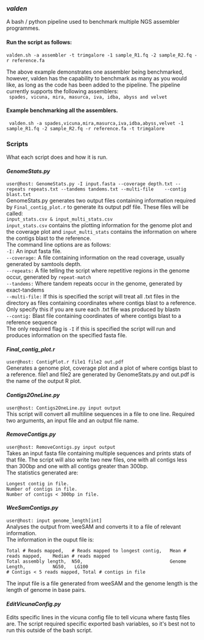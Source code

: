 ### _valden_  
A bash / python pipeline used to benchmark multiple NGS assembler programmes.  
  
#### Run the script as follows:  
``valden.sh -a assembler -t trimgalore -1 sample_R1.fq -2 sample_R2.fq -r reference.fa``  
  
The above example demonstrates one assembler being benchmarked, however, valden has the capability to benchmark as many as you would like, as long as the code has been added to the pipeline. The pipeline currently supports the following assemblers:  
`` spades, vicuna, mira, masurca, iva, idba, abyss and velvet``  
#### Example benchmarking all the assemblers.  
`` valden.sh -a spades,vicuna,mira,masurca,iva,idba,abyss,velvet -1 sample_R1.fq -2 sample_R2.fq -r reference.fa -t trimgalore``    
  
### Scripts  
What each script does and how it is run.  
#### _GenomeStats.py_  
``user@host: GenomeStats.py -I input.fasta --coverage depth.txt --repeats repeats.txt --tandems tandems.txt --multi-file    --contig blast.txt ``  
GenomeStats.py generates two output files containing information required by ``Final_contig_plot.r`` to generate its output pdf file. These files will be called:  
``input_stats.csv & input_multi_stats.csv``  
``input_stats.csv`` contains the plotting information for the genome plot and the coverage plot and ``input_multi_stats`` contains the information on where the contigs blast to the reference.  
The command line options are as follows:  
``-I:`` An input fasta file.   
``--coverage:`` A file containing information on the read coverage, usually generated by samtools depth.  
``--repeats:`` A file telling the script where repetitive regions in the genome occur, generated by ``repeat-match``  
``--tandems:`` Where tandem repeats occur in the genome, generated by exact-tandems  
``--multi-file:`` If this is specified the script will treat all .txt files in the directory as files containing coordinates where contigs blast to a reference. Only specify this if you are sure each .txt file was produced by blastn  
``--contig:`` Blast file containing coordinates of where contigs blast to a reference sequence  
The only required flag is ``-I`` if this is specified the script will run and produces information on the specified fasta file.  
#### _Final_contig_plot.r_  
``user@host: ContigPlot.r file1 file2 out.pdf``  
Generates a genome plot, coverage plot and a plot of where contigs blast to a reference. file1 and file2 are generated by GenomeStats.py and out.pdf is the name of the output R plot.  
#### _Contigs2OneLine.py_  
``user@host: Contigs2OneLine.py input output``  
This script will convert all multiline sequences in a file to one line.  Required two arguments, an input file and an output file name.  
#### _RemoveContigs.py_  
``user@host: RemoveContigs.py input output``  
Takes an input fasta file containing multiple sequences and prints stats of that file. The script will also write two new files, one with all contigs less than 300bp and one with all contigs greater than 300bp.  
The statistics generated are:  
```
Longest contig in file.  
Number of contigs in file.  
Number of contigs < 300bp in file.  
```
#### _WeeSamContigs.py_
``user@host: input genome_length[int]``  
Analyses the output from weeSAM and converts it to a file of relevant information.  
The information in the ouput file is:  
```
Total # Reads mapped,   # Reads mapped to longest contig,   Mean # reads mapped,    Median # reads mapped  
Total assembly length,  N50,                                Genome Length,          NG50,   LG100  
# Contigs < 5 reads mapped, Total # contigs in file   
```  
The input file is a file generated from weeSAM and the genome length is the length of genome in base pairs.  
#### _EditVicunaConfig.py_  
Edits specific lines in the vicuna config file to tell vicuna where fastq files are. The script required specific exported bash variables, so it's best not to run this outside of the bash script.  
 




